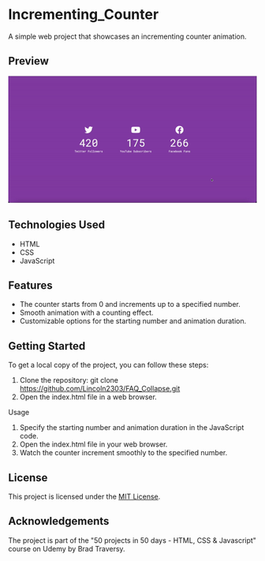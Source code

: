 # Incrementing_Counter
A simple web project that showcases an incrementing counter animation.

## Preview

![Alt Text](img/incrementing_counter.gif)

## Technologies Used

- HTML
- CSS
- JavaScript

## Features

- The counter starts from 0 and increments up to a specified number.
- Smooth animation with a counting effect.
- Customizable options for the starting number and animation duration.

## Getting Started

To get a local copy of the project, you can follow these steps:
1. Clone the repository: git clone https://github.com/Lincoln2303/FAQ_Collapse.git
2. Open the index.html file in a web browser.

Usage
1. Specify the starting number and animation duration in the JavaScript code.
2. Open the index.html file in your web browser.
3. Watch the counter increment smoothly to the specified number.

## License

This project is licensed under the [MIT License](LICENSE).

## Acknowledgements

The project is part of the "50 projects in 50 days - HTML, CSS & Javascript" course on Udemy by Brad Traversy.



